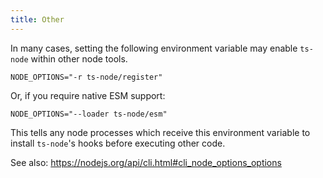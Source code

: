 ```yaml
---
title: Other
---
```


In many cases, setting the following environment variable may enable `ts-node` within other node tools.

```shell
NODE_OPTIONS="-r ts-node/register"
```

Or, if you require native ESM support:

```shell
NODE_OPTIONS="--loader ts-node/esm"
```

This tells any node processes which receive this environment variable to install `ts-node`'s hooks before executing other code.

See also: https://nodejs.org/api/cli.html#cli_node_options_options
